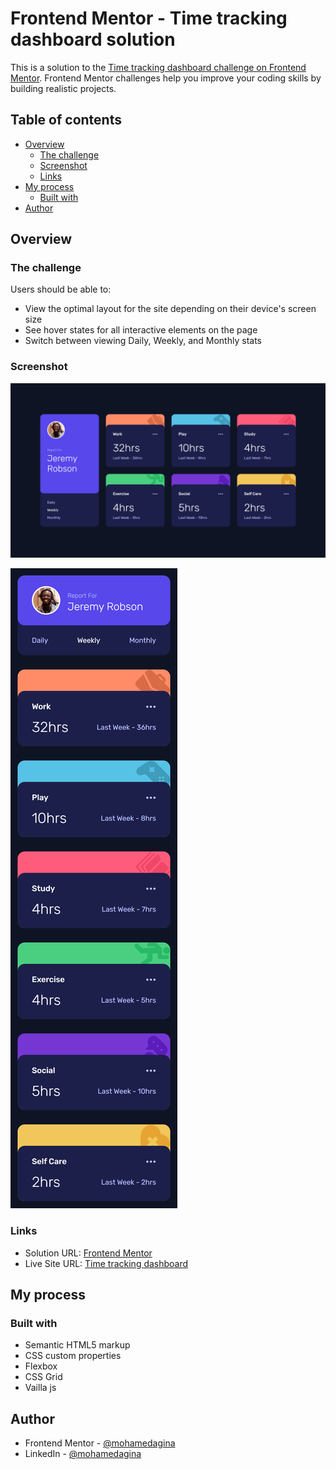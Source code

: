# Frontend Mentor - Time tracking dashboard solution

This is a solution to the [Time tracking dashboard challenge on Frontend Mentor](https://www.frontendmentor.io/challenges/time-tracking-dashboard-UIQ7167Jw). Frontend Mentor challenges help you improve your coding skills by building realistic projects.

## Table of contents

- [Overview](#overview)
  - [The challenge](#the-challenge)
  - [Screenshot](#screenshot)
  - [Links](#links)
- [My process](#my-process)
  - [Built with](#built-with)
- [Author](#author)

## Overview

### The challenge

Users should be able to:

- View the optimal layout for the site depending on their device's screen size
- See hover states for all interactive elements on the page
- Switch between viewing Daily, Weekly, and Monthly stats

### Screenshot

![Desktop screenshot for Time tracking dashboard coding challenge](./screenshots/desktop-1440.png)

![Mobile screenshot for Time tracking dashboard coding challenge](./screenshots/mobile-375.png)

### Links

- Solution URL: [Frontend Mentor](https://www.frontendmentor.io/solutions/responsive-time-tracking-dashboard-using-html-css-and-vanilla-js-PmCyGfQwi_)
- Live Site URL: [Time tracking dashboard](https://time-tracking-dashboard-mohamedagina.vercel.app/)

## My process

### Built with

- Semantic HTML5 markup
- CSS custom properties
- Flexbox
- CSS Grid
- Vailla js

## Author

- Frontend Mentor - [@mohamedagina](https://www.frontendmentor.io/profile/mohamedagina)
- LinkedIn - [@mohamedagina](https://www.linkedin.com/in/mohamed-agina/)

